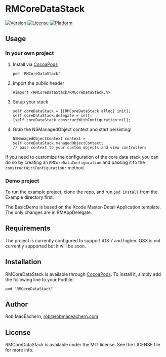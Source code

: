 # RMCoreDataStack

[![Version](https://img.shields.io/cocoapods/v/RMCoreDataStack.svg?style=flat)](http://cocoadocs.org/docsets/RMCoreDataStack)
[![License](https://img.shields.io/cocoapods/l/RMCoreDataStack.svg?style=flat)](http://cocoadocs.org/docsets/RMCoreDataStack)
[![Platform](https://img.shields.io/cocoapods/p/RMCoreDataStack.svg?style=flat)](http://cocoadocs.org/docsets/RMCoreDataStack)

## Usage

### In your own project

1. Install via [CocoaPods](http://cocoapods.org/)
	
	```
	pod 'RMCoreDataStack'
	```
2. Import the public header

	```
	#import <RMCoreDataStack/RMCoreDataStack.h>
	```
3. Setup your stack

    ```
    self.coreDataStack = [[RMCoreDataStack alloc] init];
    self.coreDataStack.delegate = self;
    [self.coreDataStack constructWithConfiguration:nil];
    ```
    
4. Grab the NSManagedObject context and start persisting!

    ```
    NSManagedObjectContext context = self.coreDataStack.managedObjectContext;
    // pass context to your custom objects and view controllers
    ```
    
If you need to customize the configuration of the core data stack you can do so by creating an ```RMCoreDataConfiguration``` and passing it to the ```constructWithConfiguration:``` method.

### Demo project

To run the example project, clone the repo, and run `pod install` from the Example directory first.

The BasicDemo is based on the Xcode Master-Detail Application template. The only changes are in RMAppDelegate.

## Requirements

The project is currently configured to support iOS 7 and higher. OSX is not currently supported but it will be soon.

## Installation

RMCoreDataStack is available through [CocoaPods](http://cocoapods.org). To install
it, simply add the following line to your Podfile:

    pod "RMCoreDataStack"

## Author

Rob MacEachern, rob@robmaceachern.com

## License

RMCoreDataStack is available under the MIT license. See the LICENSE file for more info.

